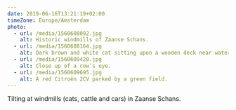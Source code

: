 ```yaml
---
date: 2019-06-16T13:21:19+02:00
timeZone: Europe/Amsterdam
photo:
  - url: /media/1560608092.jpg
    alt: Historic windmills of Zaanse Schans.
  - url: /media/1560608164.jpg
    alt: Dark brown and white cat sitting upon a wooden deck near water.
  - url: /media/1560609420.jpg
    alt: Close up of a cow’s eye.
  - url: /media/1560609695.jpg
    alt: A red Citroën 2CV parked by a green field.
---
```

Tilting at windmills (cats, cattle and cars) in Zaanse Schans.
